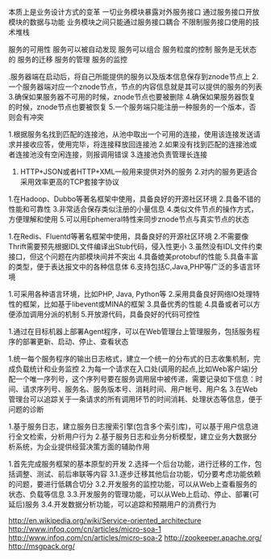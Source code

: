 本质上是业务设计方式的变革
一切业务模块暴露对外服务接口
通过服务接口开放模块的数据与功能
业务模块之间只能通过服务接口耦合
不限制服务接口使用的技术堆栈

服务的可用性
服务可以被自动发现
服务可以组合
服务粒度的控制
服务是无状态的
服务的迁移
服务的管理
服务的监控

.服务器端在启动后，将自己所能提供的服务以及版本信息保存到znode节点上
2.一个服务器端对应一个znode节点，节点的内容信息就是其可以提供的服务的列表
3.确保如果服务器不可用的时候，znode节点也要被删除
4.确保如果服务器恢复的时候，znode节点也要被恢复
5.一个服务端只能注册一种服务的一个版本，否则会有冲突


1.根据服务名找到匹配的连接池，从池中取出一个可用的连接，使用该连接发送请求并接收应答，使用完毕，将连接释放回连接池
2.如果没有找到匹配的连接池或者连接池没有空闲连接，则报调用错误
3.连接池负责管理长连接


1. HTTP+JSON或者HTTP+XML一般用来提供对外的服务
2.对内的服务更适合采用效率更高的TCP套接字协议



1.在Hadoop、Dubbo等著名框架中使用，具备良好的开源社区环境
2.具备不错的性能和可靠性
3.非常适合保存类似注册的小量信息
4.类似文件节点的操作方式，方便理解和使用
5.可以用Ephemeral特性来同步znode节点与真实节点的状态

1.在Redis、Fluentd等著名框架中使用，具备良好的开源社区环境
2.不需要像Thrift需要预先根据IDL文件编译出Stub代码，侵入性更小
3.虽然没有IDL文件约束接口，但这个问题在内部模块间并不突出
4.具备媲美protobuf的性能
5.具备丰富的类型，便于表达报文中的各种信息体
6.支持包括C,Java,PHP等广泛的多语言环境


1.可采用各种语言环境，比如PHP, Java, Python等
2.采用具备良好网络IO处理特性的框架，比如基于libevent或MINA的框架
3.具备优秀的性能
4.具备或者可以方便添加调用分派的机制
5.开放源代码，具备良好的代码可控性



1.通过在目标机器上部署Agent程序，可以在Web管理台上管理服务，包括服务程序的部署更新、启动、停止、查看状态

1.统一每个服务程序的输出日志格式，建立一个统一的分布式的日志收集机制，完成负载统计和业务监控
2.为每一个请求在入口处(调用的起点,比如Web客户端)分配一个唯一序列号，这个序列号要在服务调用层中被传递，需要记录如下信息：时间、请求序列号、服务名、服务版本号、消耗时间、用户帐号、用户名
3.在Web管理台可以追踪关于一条请求的所有调用环节的时间消耗、处理状态等信息，便于问题的诊断



1.基于服务日志，建立服务日志搜索引擎(包含多个索引库)，可以基于用户信息进行全文检索，分析用户行为
2.基于服务日志和业务分析模型，建立业务大数据分析系统，为企业提供经营决策方面的辅助作用




1.首先完成服务框架的基本原型的开发
2.选择一个后台功能，进行迁移的工作，包括调整、测试、前后串联等内容
3.1.逐步迁移其他后台功能，切分要考虑功能依赖的问题，要进行低耦合切分
3.2.开发服务的监控功能，可以从Web上查看服务的状态、负载等信息
3.3.开发服务的管理功能，可以从Web上启动、停止、部署(可延后)服务
3.4.开发数据分析功能，可以追踪和预期用户的消费行为


http://en.wikipedia.org/wiki/Service-oriented_architecture
http://www.infoq.com/cn/articles/micro-soa-1
http://www.infoq.com/cn/articles/micro-soa-2
http://zookeeper.apache.org/
http://msgpack.org/
